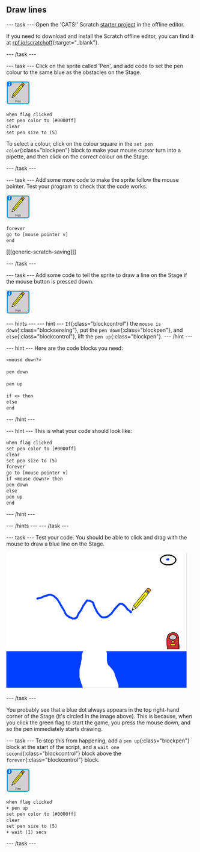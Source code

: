 ## Draw lines

--- task ---
Open the 'CATS!' Scratch [starter project](http://rpf.io/p/en/cats-scratch2-go) in the offline editor. 

If you need to download and install the Scratch offline editor, you can find it at [rpf.io/scratchoff](http://rpf.io/scratchoff){:target="_blank"}.

--- /task ---

--- task ---
Click on the sprite called 'Pen', and add code to set the pen colour to the same blue as the obstacles on the Stage.

![Pen sprite](images/pen-sprite.png)

```blocks
when flag clicked
set pen color to [#0000ff]
clear
set pen size to (5)
```

To select a colour, click on the colour square in the `set pen color`{:class="blockpen"} block to make your mouse cursor turn into a pipette, and then click on the correct colour on the Stage.

--- /task ---

--- task ---
Add some more code to make the sprite follow the mouse pointer. Test your program to check that the code works.

![Pen sprite](images/pen-sprite.png)

```blocks
forever
go to [mouse pointer v]
end
```

[[[generic-scratch-saving]]]

--- /task ---

--- task ---
Add some code to tell the sprite to draw a line on the Stage if the mouse button is pressed down.

![Pen sprite](images/pen-sprite.png)

--- hints ---
--- hint ---
`If`{:class="blockcontrol"} the `mouse is down`{:class="blocksensing"}, put the `pen down`{:class="blockpen"}, and `else`{:class="blockcontrol"}, lift the `pen up`{:class="blockpen"}.
--- /hint ---

--- hint ---
Here are the code blocks you need:

```blocks
<mouse down?>

pen down

pen up

if <> then
else
end
```
--- /hint ---

--- hint ---
This is what your code should look like:

```blocks
when flag clicked
set pen color to [#0000ff]
clear
set pen size to (5)
forever
go to [mouse pointer v]
if <mouse down?> then
pen down
else
pen up
end
```
--- /hint ---

--- /hints ---
--- /task ---

--- task ---
Test your code. You should be able to click and drag with the mouse to draw a blue line on the Stage.

![Draw a line](images/draw-a-line.png)

--- /task ---

You probably see that a blue dot always appears in the top right-hand corner of the Stage (it's circled in the image above). This is because, when you click the green flag to start the game, you press the mouse down, and so the pen immediately starts drawing.

--- task ---
To stop this from happening, add a `pen up`{:class="blockpen"} block at the start of the script, and a `wait one second`{:class="blockcontrol"} block above the `forever`{:class="blockcontrol"} block.

![Pen sprite](images/pen-sprite.png)

```blocks
when flag clicked
+ pen up
set pen color to [#0000ff]
clear
set pen size to (5)
+ wait (1) secs
```
--- /task ---
